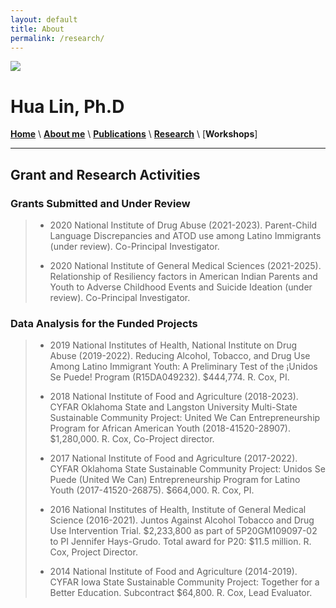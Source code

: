 ```yaml
---
layout: default
title: About
permalink: /research/
---
```


![](images/Family4.jpg")

# Hua Lin, Ph.D

  
[**Home**](/)  \  [**About me**](/about.md) \  [**Publications**](/publications.md) \ [**Research**](/research) \ [**Workshops**] 

***********

## Grant and Research Activities

### Grants Submitted and Under Review
> - 2020  National Institute of Drug Abuse (2021-2023). Parent-Child Language Discrepancies and ATOD use among Latino Immigrants (under review). Co-Principal Investigator.
>
> - 2020  National Institute of General Medical Sciences (2021-2025). Relationship of Resiliency factors in American Indian Parents and Youth to Adverse Childhood Events and Suicide Ideation (under review). Co-Principal Investigator.
>
### Data Analysis for the Funded Projects
>	- 2019  National Institutes of Health, National Institute on Drug Abuse (2019-2022). Reducing Alcohol, Tobacco, and Drug Use Among Latino Immigrant Youth: A Preliminary Test of the ¡Unidos Se Puede! Program (R15DA049232). $444,774. R. Cox, PI.
>
> -	2018  National Institute of Food and Agriculture (2018-2023). CYFAR Oklahoma State and Langston University Multi-State Sustainable Community Project: United We Can Entrepreneurship Program for African American Youth (2018-41520-28907). $1,280,000. R. Cox, Co-Project director.
>
> -	2017  National Institute of Food and Agriculture (2017-2022). CYFAR Oklahoma State Sustainable Community Project: Unidos Se Puede (United We Can) Entrepreneurship Program for Latino Youth (2017-41520-26875). $664,000. R. Cox, PI.
>
> -	2016  National Institutes of Health, Institute of General Medical Science (2016-2021). Juntos Against Alcohol Tobacco and Drug Use Intervention Trial.  $2,233,800 as part of 5P20GM109097-02 to PI Jennifer Hays-Grudo. Total award for P20: $11.5 million. R. Cox, Project Director.
> - 2014  National Institute of Food and Agriculture (2014-2019).  CYFAR Iowa State Sustainable Community Project: Together for a Better Education. Subcontract $64,800.  R. Cox, Lead Evaluator.
